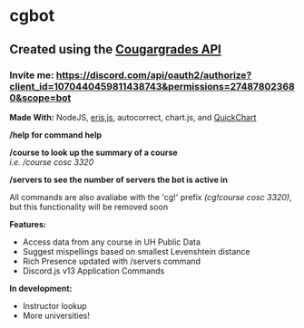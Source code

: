 # cgbot #
## Created using the [Cougargrades API](https://github.com/cougargrades/api#cougargradesapi) ##
### Invite me: https://discord.com/api/oauth2/authorize?client_id=1070440459811438743&permissions=274878023680&scope=bot ###

**Made With:** NodeJS, [eris,js](https://github.com/abalabahaha/eris#eris-), autocorrect, chart.js, and [QuickChart](https://quickchart.io/)

**/help for command help**

**/course <course name> to look up the summary of a course**\
*i.e. /course cosc 3320*

**/servers to see the number of servers the bot is active in**

All commands are also avaliabe with the 'cg!' prefix *(cg!course cosc 3320)*, but this functionality will be removed soon

**Features:**
- Access data from any course in UH Public Data
- Suggest mispellings based on smallest Levenshtein distance
- Rich Presence updated with /servers command
- Discord.js v13 Application Commands

**In development:**
- Instructor lookup
- More universities!
